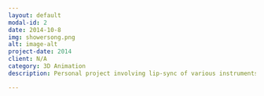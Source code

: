 ```yaml
---
layout: default
modal-id: 2
date: 2014-10-8
img: showersong.png
alt: image-alt
project-date: 2014
client: N/A
category: 3D Animation
description: Personal project involving lip-sync of various instruments and singer. <a href="https://www.youtube.com/watch?v=0gTTjB9lWT4&list=UUZHrE_MaODiS49ys7GiR-Mg">Full video available here.</a>

---
```

